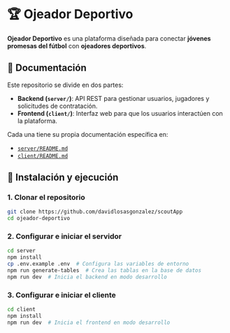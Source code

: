 # 🏆 Ojeador Deportivo

**Ojeador Deportivo** es una plataforma diseñada para conectar **jóvenes promesas del fútbol** con **ojeadores deportivos**.

## 📄 Documentación

Este repositorio se divide en dos partes:

-   **Backend (`server/`)**: API REST para gestionar usuarios, jugadores y solicitudes de contratación.
-   **Frontend (`client/`)**: Interfaz web para que los usuarios interactúen con la plataforma.

Cada una tiene su propia documentación específica en:

-   [`server/README.md`](./server/README.md)
-   [`client/README.md`](./client/README.md)

## 🚀 Instalación y ejecución

### 1. Clonar el repositorio

```sh
git clone https://github.com/davidlosasgonzalez/scoutApp
cd ojeador-deportivo
```

### 2. Configurar e iniciar el **servidor**

```sh
cd server
npm install
cp .env.example .env  # Configura las variables de entorno
npm run generate-tables  # Crea las tablas en la base de datos
npm run dev  # Inicia el backend en modo desarrollo
```

### 3. Configurar e iniciar el **cliente**

```sh
cd client
npm install
npm run dev  # Inicia el frontend en modo desarrollo
```
